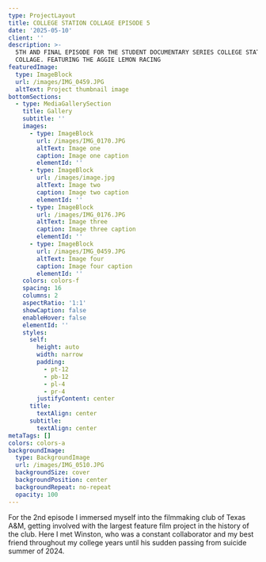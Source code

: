 ```yaml
---
type: ProjectLayout
title: COLLEGE STATION COLLAGE EPISODE 5
date: '2025-05-10'
client: ''
description: >-
  5TH AND FINAL EPISODE FOR THE STUDENT DOCUMENTARY SERIES COLLEGE STATION
  COLLAGE. FEATURING THE AGGIE LEMON RACING
featuredImage:
  type: ImageBlock
  url: /images/IMG_0459.JPG
  altText: Project thumbnail image
bottomSections:
  - type: MediaGallerySection
    title: Gallery
    subtitle: ''
    images:
      - type: ImageBlock
        url: /images/IMG_0170.JPG
        altText: Image one
        caption: Image one caption
        elementId: ''
      - type: ImageBlock
        url: /images/image.jpg
        altText: Image two
        caption: Image two caption
        elementId: ''
      - type: ImageBlock
        url: /images/IMG_0176.JPG
        altText: Image three
        caption: Image three caption
        elementId: ''
      - type: ImageBlock
        url: /images/IMG_0459.JPG
        altText: Image four
        caption: Image four caption
        elementId: ''
    colors: colors-f
    spacing: 16
    columns: 2
    aspectRatio: '1:1'
    showCaption: false
    enableHover: false
    elementId: ''
    styles:
      self:
        height: auto
        width: narrow
        padding:
          - pt-12
          - pb-12
          - pl-4
          - pr-4
        justifyContent: center
      title:
        textAlign: center
      subtitle:
        textAlign: center
metaTags: []
colors: colors-a
backgroundImage:
  type: BackgroundImage
  url: /images/IMG_0510.JPG
  backgroundSize: cover
  backgroundPosition: center
  backgroundRepeat: no-repeat
  opacity: 100
---
```

For the 2nd episode I immersed myself into the filmmaking club of Texas A\&M, getting involved with the largest feature film project in the history of the club. Here I met Winston, who was a constant collaborator and my best friend throughout my college years until his sudden passing from suicide summer of 2024.
